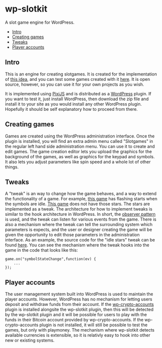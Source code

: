 # wp-slotkit
A slot game engine for WordPress.

* [Intro](#intro)
* [Creating games](#creating-games)
* [Tweaks](#tweaks)
* [Player accounts](#player-accounts)

## Intro

This is an engine for creating slotgames. It is created for the implementation of [this idea](http://charityspin.freesite.host/about/), and you can test some games created with it [here](http://charityspin.freesite.host/). It is open source, however, so you can use it for your own projects as you wish.

It is implemented using [PixiJS](http://www.pixijs.com/) and is distributed as a [WordPress](https://wordpress.org/) plugin. If you want to test it, just install WordPress, then download the zip file and install it to your site as you would install any other WordPress plugin. Hopefully it should be self explanatory how to proceed from there.

## Creating games

Games are created using the WordPress administration interface. Once the plugin is installed, you will find an extra admin menu called "Slotgames" in the regular left hand side administration menu. You can use it to create and edit games. The game creation editor lets you upload the graphics for the background of the games, as well as graphics for the keypad and symbols. It also lets you adjust parameters like spin speed and a whole lot of other things.

## Tweaks

A "tweak" is an way to change how the game behaves, and a way to extend the functionality of a game. For example, [this game](http://charityspin.freesite.host/slotgame/classic/) has flashing starts when the symbols are idle. [This game](http://charityspin.freesite.host/slotgame/spot-the-big-five/) does not have those stars. The stars are implemented as a tweak. The architecture for how to implement tweaks is similar to the hook architecture in WordPress. In short, the [observer pattern](https://en.wikipedia.org/wiki/Observer_pattern) is used, and the tweak can listen for various events from the game. There is also a mechanism where the tweak can tell the surrounding system which parameters is expects, and the user or designer creating the game will be given the opportunity to edit those parameters in the administration interface. As an example, the source code for the "idle stars" tweak can be found [here](https://github.com/limikael/wp-slotkit/blob/master/tweaks/idle-stars.js). You can see the mechanism where the tweak hooks into the game in the code that looks like this:

```
game.on("symbolStateChange",function(ev) {
    ...
});
```

## Player accounts

The user management system built into WordPress is used to maintain the player accounts. However, WordPress has no mechanism for letting users deposit and withdraw funds from their account. If the [wp-crypto-accounts](https://github.com/limikael/wp-crypto-accounts) plugin is installed alongsite the wp-slotkit plugin, then this will be detected by the wp-slotkit plugin and it will be possible for users to play with the funds in their Bitcoin account provided by wp-crypto-accounts. If the wp-crypto-accounts plugin is not installed, it will still be possible to test the games, but only with playmoney. The mechanism where wp-slotkit detects available currencies is extensible, so it is relativly easy to hook into other new or existing systems.
